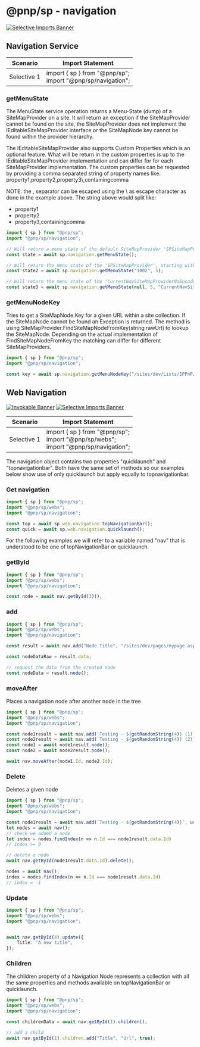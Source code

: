 # @pnp/sp - navigation

[![Selective Imports Banner](https://img.shields.io/badge/Selective%20Imports-informational.svg)](../concepts/selective-imports.md)  

## Navigation Service

|Scenario|Import Statement|
|--|--|
|Selective 1|import { sp } from "@pnp/sp";<br />import "@pnp/sp/navigation";

### getMenuState

The MenuState service operation returns a Menu-State (dump) of a SiteMapProvider on a site. It will return an exception if the SiteMapProvider cannot be found on the site, the SiteMapProvider does not implement the IEditableSiteMapProvider interface or the SiteMapNode key cannot be found within the provider hierarchy.

The IEditableSiteMapProvider also supports Custom Properties which is an optional feature. What will be return in the custom properties is up to the IEditableSiteMapProvider implementation and can differ for for each SiteMapProvider implementation. The custom properties can be requested by providing a comma separated string of property names like: property1,property2,property3\\,containingcomma

NOTE: the , separator can be escaped using the \ as escape character as done in the example above. The string above would split like:

* property1
* property2
* property3,containingcomma

```TypeScript
import { sp } from "@pnp/sp";
import "@pnp/sp/navigation";

// Will return a menu state of the default SiteMapProvider 'SPSiteMapProvider' where the dump starts a the RootNode (within the site) with a depth of 10 levels.
const state = await sp.navigation.getMenuState();

// Will return the menu state of the 'SPSiteMapProvider', starting with the node with the key '1002' with a depth of 5
const state2 = await sp.navigation.getMenuState("1002", 5);

// Will return the menu state of the 'CurrentNavSiteMapProviderNoEncode' from the root node of the provider with a depth of 5
const state3 = await sp.navigation.getMenuState(null, 5, "CurrentNavSiteMapProviderNoEncode");
```

### getMenuNodeKey

Tries to get a SiteMapNode.Key for a given URL within a site collection. If the SiteMapNode cannot be found an Exception is returned. The method is using SiteMapProvider.FindSiteMapNodeFromKey(string rawUrl) to lookup the SiteMapNode. Depending on the actual implementation of FindSiteMapNodeFromKey the matching can differ for different SiteMapProviders.

```TypeScript
import { sp } from "@pnp/sp";
import "@pnp/sp/navigation";

const key = await sp.navigation.getMenuNodeKey("/sites/dev/Lists/SPPnPJSExampleList/AllItems.aspx");
```

## Web Navigation

[![Invokable Banner](https://img.shields.io/badge/Invokable-informational.svg)](../concepts/invokable.md) [![Selective Imports Banner](https://img.shields.io/badge/Selective%20Imports-informational.svg)](../concepts/selective-imports.md)  

|Scenario|Import Statement|
|--|--|
|Selective 1|import { sp } from "@pnp/sp";<br />import "@pnp/sp/webs";<br />import "@pnp/sp/navigation";

The navigation object contains two properties "quicklaunch" and "topnavigationbar". Both have the same set of methods so our examples below show use of only quicklaunch but apply equally to topnavigationbar.

### Get navigation

```TypeScript
import { sp } from "@pnp/sp";
import "@pnp/sp/webs";
import "@pnp/sp/navigation";

const top = await sp.web.navigation.topNavigationBar();
const quick = await sp.web.navigation.quicklaunch();
```

For the following examples we will refer to a variable named "nav" that is understood to be one of topNavigationBar or quicklaunch.

### getById

```TypeScript
import { sp } from "@pnp/sp";
import "@pnp/sp/webs";
import "@pnp/sp/navigation";

const node = await nav.getById(3)();
```

### add

```TypeScript
import { sp } from "@pnp/sp";
import "@pnp/sp/webs";
import "@pnp/sp/navigation";

const result = await nav.add("Node Title", "/sites/dev/pages/mypage.aspx", true);

const nodeDataRaw = result.data;

// request the data from the created node
const nodeData = result.node();
```

### moveAfter

Places a navigation node after another node in the tree

```TypeScript
import { sp } from "@pnp/sp";
import "@pnp/sp/webs";
import "@pnp/sp/navigation";

const node1result = await nav.add(`Testing - ${getRandomString(4)} (1)`, url, true);
const node2result = await nav.add(`Testing - ${getRandomString(4)} (2)`, url, true);
const node1 = await node1result.node();
const node2 = await node2result.node();

await nav.moveAfter(node1.Id, node2.Id);
```

### Delete

Deletes a given node

```TypeScript
import { sp } from "@pnp/sp";
import "@pnp/sp/webs";
import "@pnp/sp/navigation";

const node1result = await nav.add(`Testing - ${getRandomString(4)}`, url, true);
let nodes = await nav();
// check we added a node
let index = nodes.findIndex(n => n.Id === node1result.data.Id)
// index >= 0

// delete a node
await nav.getById(node1result.data.Id).delete();

nodes = await nav();
index = nodes.findIndex(n => n.Id === node1result.data.Id)
// index = -1
```

### Update

```TypeScript
import { sp } from "@pnp/sp";
import "@pnp/sp/webs";
import "@pnp/sp/navigation";


await nav.getById(4).update({
    Title: "A new title",
});
```

### Children

The children property of a Navigation Node represents a collection with all the same properties and methods available on topNavigationBar or quicklaunch.

```TypeScript
import { sp } from "@pnp/sp";
import "@pnp/sp/webs";
import "@pnp/sp/navigation";

const childrenData = await nav.getById(1).children();

// add a child
await nav.getById(1).children.add("Title", "Url", true);
```
